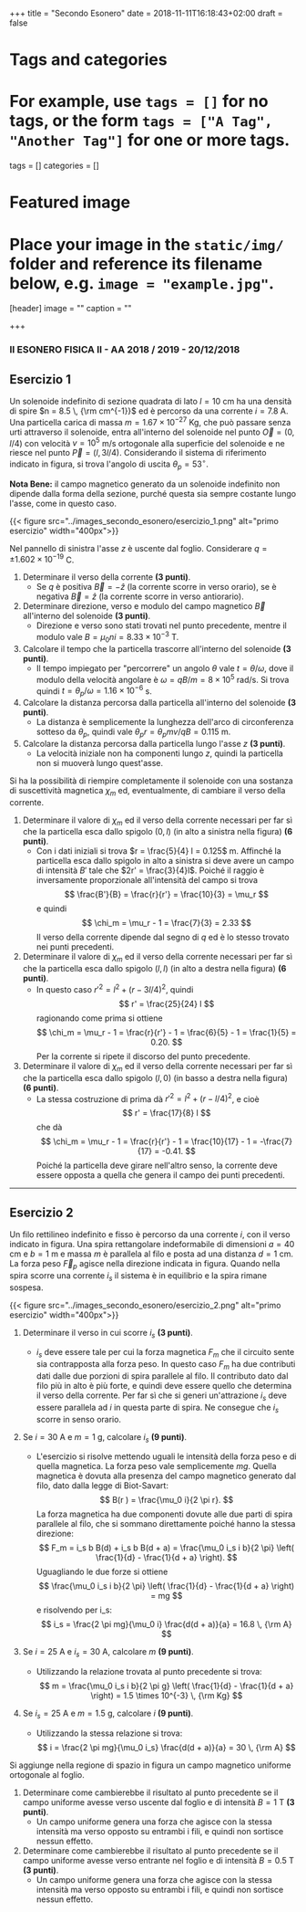 +++
title = "Secondo Esonero"
date = 2018-11-11T16:18:43+02:00
draft = false

# Tags and categories
# For example, use `tags = []` for no tags, or the form `tags = ["A Tag", "Another Tag"]` for one or more tags.
tags = []
categories = []

# Featured image
# Place your image in the `static/img/` folder and reference its filename below, e.g. `image = "example.jpg"`.
[header]
image = ""
caption = ""

+++

### II ESONERO FISICA II - AA 2018 / 2019 - 20/12/2018

## Esercizio 1

Un solenoide indefinito di sezione quadrata di lato $l = 10$ cm ha una densità di spire $n = 8.5 \, {\rm cm^{-1}}$ ed è percorso da una corrente $i = 7.8$ A. Una particella carica di massa $m = 1.67 \times 10^{-27}$ Kg, che può passare senza urti attraverso il solenoide, entra all'interno del solenoide nel punto $\vec{O} = (0, l/4)$ con velocità $v = 10^5$ m/s ortogonale alla superficie del solenoide e ne riesce nel punto $\vec{P} = (l, 3l/4)$. Considerando il sistema di riferimento indicato in figura, si trova l'angolo di uscita $\theta_p = 53^\circ$.

**Nota Bene:** il campo magnetico generato da un solenoide indefinito non dipende dalla forma della sezione, purché questa sia sempre costante lungo l'asse, come in questo caso.

{{< figure src="../images_secondo_esonero/esercizio_1.png" alt="primo esercizio" width="400px">}}

Nel pannello di sinistra l'asse $z$ è uscente dal foglio. Considerare $q = \pm 1.602 \times 10^{-19}$ C.

1. Determinare il verso della corrente  **(3 punti)**.
	* Se $q$ è positiva $\vec{B} = -\hat{z}$ (la corrente scorre in verso orario), se è negativa $\vec{B} = \hat{z}$ (la corrente scorre in verso antiorario).
2. Determinare direzione, verso e modulo del campo magnetico $\vec{B}$ all'interno del solenoide **(3 punti)**.
	* Direzione e verso sono stati trovati nel punto precedente, mentre il modulo vale $B = \mu_0 n i = 8.33 \times 10^{-3}$ T.
3. Calcolare il tempo che la particella trascorre all'interno del solenoide **(3 punti)**.
	* Il tempo impiegato per "percorrere" un angolo $\theta$ vale $t = \theta / \omega$, dove il modulo della velocità angolare è $\omega = qB /m = 8 \times 10^5$ rad/s. Si trova quindi $t = \theta_p / \omega = 1.16 \times 10^{-6}$ s.
4. Calcolare la distanza percorsa dalla particella all'interno del solenoide **(3 punti)**.
	* La distanza è semplicemente la lunghezza dell'arco di circonferenza sotteso da $\theta_p$, quindi vale $\theta_p r = \theta  _p mv / qB = 0.115$ m.
5. Calcolare la distanza percorsa dalla particella lungo l'asse $z$ **(3 punti)**.
	* La velocità iniziale non ha componenti lungo $z$, quindi la particella non si muoverà lungo quest'asse.

Si ha la possibilità di riempire completamente il solenoide con una sostanza di suscettività magnetica $\chi_m$ ed, eventualmente, di cambiare il verso della corrente.

1. Determinare il valore di $\chi_m$ ed il verso della corrente necessari per far sì che la particella esca dallo spigolo $(0, l)$ (in alto a sinistra nella figura) **(6 punti)**.
	* Con i dati iniziali si trova $r = \frac{5}{4} l = 0.125$ m. Affinché la particella esca dallo spigolo in alto a sinistra si deve avere un campo di intensità $B'$ tale che $2r' = \frac{3}{4}l$. Poiché il raggio è inversamente proporzionale all'intensità del campo si trova
	$$
	\frac{B'}{B} = \frac{r}{r'} = \frac{10}{3} = \mu_r
	$$
	e quindi
	$$
	\chi_m = \mu_r - 1 = \frac{7}{3} = 2.33
	$$
	Il verso della corrente dipende dal segno di $q$ ed è lo stesso trovato nei punti precedenti.
2. Determinare il valore di $\chi_m$ ed il verso della corrente necessari per far sì che la particella esca dallo spigolo $(l, l)$ (in alto a destra nella figura) **(6 punti)**.
	* In questo caso $r'^2 = l^2 + (r - 3l/4)^2$, quindi
	$$
	r' = \frac{25}{24} l
	$$
	ragionando come prima si ottiene
	$$
	\chi_m = \mu_r - 1 = \frac{r}{r'} - 1 = \frac{6}{5} - 1 = \frac{1}{5} = 0.20.
	$$
	Per la corrente si ripete il discorso del punto precedente.
3. Determinare il valore di $\chi_m$ ed il verso della corrente necessari per far sì che la particella esca dallo spigolo $(l, 0)$ (in basso a destra nella figura) **(6 punti)**.
	* La stessa costruzione di prima dà $r'^2 = l^2 + (r - l/4)^2$, e cioè
	$$
	r' = \frac{17}{8} l
	$$
	che dà
	$$
	\chi_m = \mu_r - 1 = \frac{r}{r'} - 1 = \frac{10}{17} - 1 = -\frac{7}{17} = -0.41.
	$$
	Poiché la particella deve girare nell'altro senso, la corrente deve essere opposta a quella che genera il campo dei punti precedenti.

---

## Esercizio 2

Un filo rettilineo indefinito e fisso è percorso da una corrente $i$, con il verso indicato in figura. Una spira rettangolare indeformabile di dimensioni $a = 40$ cm e $b = 1$ m e massa $m$ è parallela al filo e posta ad una distanza $d = 1$ cm. La forza peso $\vec{F}_p$ agisce nella direzione indicata in figura. Quando nella spira scorre una corrente $i_s$ il sistema è in equilibrio e la spira rimane sospesa.

{{< figure src="../images_secondo_esonero/esercizio_2.png" alt="primo esercizio" width="400px">}}

1. Determinare il verso in cui scorre $i_s$ **(3 punti)**.
	* $i_s$ deve essere tale per cui la forza magnetica $F_m$ che il circuito sente sia contrapposta alla forza peso. In questo caso $F_m$ ha due contributi dati dalle due porzioni di spira parallele al filo. Il contributo dato dal filo più in alto è più forte, e quindi deve essere quello che determina il verso della corrente. Per far sì che si generi un'attrazione $i_s$ deve essere parallela ad $i$ in questa parte di spira. Ne consegue che $i_s$ scorre in senso orario.
2. Se $i = 30$ A e $m = 1$ g, calcolare $i_s$ **(9 punti)**.
	* L'esercizio si risolve mettendo uguali le intensità della forza peso e di quella magnetica. La forza peso vale semplicemente $mg$. Quella magnetica è dovuta alla presenza del campo magnetico generato dal filo, dato dalla legge di Biot-Savart: 
	$$
	B(r ) = \frac{\mu_0 i}{2 \pi r}.
	$$
	La forza magnetica ha due componenti dovute alle due parti di spira parallele al filo, che si sommano direttamente poiché hanno la stessa direzione:
	$$
	F_m = i_s b B(d) + i_s b B(d + a) = \frac{\mu_0 i_s i b}{2 \pi} \left( \frac{1}{d} - \frac{1}{d + a} \right).
	$$
	Uguagliando le due forze si ottiene
	$$
	\frac{\mu_0 i_s i b}{2 \pi} \left( \frac{1}{d} - \frac{1}{d + a} \right) = mg
	$$
	e risolvendo per i_s:
	$$
	i_s = \frac{2 \pi mg}{\mu_0 i} \frac{d(d + a)}{a} = 16.8 \, {\rm A}
	$$
3. Se $i = 25$ A e $i_s = 30$ A, calcolare $m$ **(9 punti)**.
	* Utilizzando la relazione trovata al punto precedente si trova:
	$$
	m = \frac{\mu_0 i_s i b}{2 \pi g} \left( \frac{1}{d} - \frac{1}{d + a} \right) = 1.5 \times 10^{-3} \, {\rm Kg}
	$$

4. Se $i_s = 25$ A e $m = 1.5$ g, calcolare $i$ **(9 punti)**.
	* Utilizzando la stessa relazione si trova:
	$$
	i = \frac{2 \pi mg}{\mu_0 i_s} \frac{d(d + a)}{a} = 30 \, {\rm A}
	$$

Si aggiunge nella regione di spazio in figura un campo magnetico uniforme ortogonale al foglio.

1. Determinare come cambierebbe il risultato al punto precedente se il campo uniforme avesse verso uscente dal foglio e di intensità $B = 1$ T **(3 punti)**.
	* Un campo uniforme genera una forza che agisce con la stessa intensità ma verso opposto su entrambi i fili, e quindi non sortisce nessun effetto.
2. Determinare come cambierebbe il risultato al punto precedente se il campo uniforme avesse verso entrante nel foglio e di intensità  $B = 0.5$ T **(3 punti)**.
	* Un campo uniforme genera una forza che agisce con la stessa intensità ma verso opposto su entrambi i fili, e quindi non sortisce nessun effetto.

